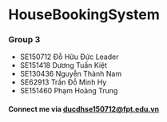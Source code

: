 # HouseBookingSystem
### Group 3
* SE150712	Đỗ Hữu Đức Leader
* SE151418	Dương Tuấn Kiệt
* SE130436	Nguyễn Thành Nam
* SE62913	Trần Đỗ Minh Hy
* SE151460	Phạm Hoàng Trung
#### Connect me via ducdhse150712@fpt.edu.vn
